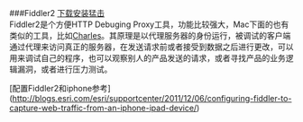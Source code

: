 ###Fiddler2
[下载安装猛击](http://fiddler2.com/fiddler2/)  
Fiddler2是个方便HTTP Debuging Proxy工具，功能比较强大，Mac下面的也有类似的工具，比如[Charles](http://www.charlesproxy.com/)。其原理是以代理服务器的身份运行，被调试的客户端通过代理来访问真正的服务器，在发送请求前或者接受到数据之后进行更改，可以用来调试自己的程序，也可以观察别人的产品发送的请求，或者寻找产品的业务逻辑漏洞，或者进行压力测试。

[配置Fiddler2和iphone参考] (http://blogs.esri.com/esri/supportcenter/2011/12/06/configuring-fiddler-to-capture-web-traffic-from-an-iphone-ipad-device/)
